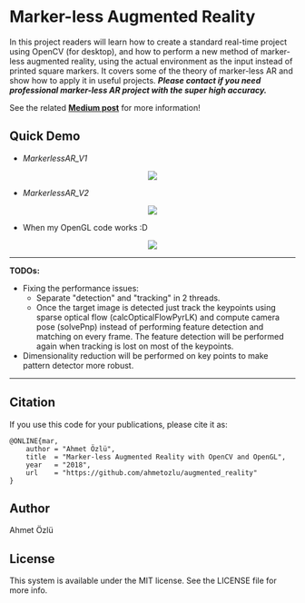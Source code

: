 # Marker-less Augmented Reality

In this project readers will learn how to create a standard real-time project using OpenCV (for desktop), and how to perform a new method of marker-less augmented reality, using the actual environment as the input instead of printed square markers. It covers some of the theory of marker-less AR and show how to apply it in useful projects. ***Please contact if you need professional marker-less AR project with the super high accuracy.***

See the related **[Medium post](https://medium.com/@ahmetozlu93/marker-less-augmented-reality-by-opencv-and-opengl-531b2af0a130)** for more information!

## Quick Demo

- *MarkerlessAR_V1*

<p align="center">
  <img src="https://user-images.githubusercontent.com/22610163/30681274-685c38c8-9ead-11e7-85c1-d186fa3d8af8.gif">
</p>

- *MarkerlessAR_V2*

<p align="center">
  <img src="https://user-images.githubusercontent.com/22610163/30681326-a2b8fdda-9ead-11e7-8db0-319397c5e6c8.gif">
</p>

- When my OpenGL code works :D

<p align="center">
  <img src="https://user-images.githubusercontent.com/22610163/38023882-0a488c78-328c-11e8-8be0-58df223ca761.gif">
</p>

---

**TODOs:**

- Fixing the performance issues:
  - Separate "detection" and "tracking" in 2 threads.
  - Once the target image is detected just track the keypoints using sparse optical flow (calcOpticalFlowPyrLK) and compute camera pose (solvePnp) instead of performing feature detection and matching on every frame. The feature detection will be performed again when tracking is lost on most of the keypoints.
- Dimensionality reduction will be performed on key points to make pattern detector more robust.

---

## Citation
If you use this code for your publications, please cite it as:

    @ONLINE{mar,
        author = "Ahmet Özlü",
        title  = "Marker-less Augmented Reality with OpenCV and OpenGL",
        year   = "2018",
        url    = "https://github.com/ahmetozlu/augmented_reality"
    }

## Author
Ahmet Özlü

## License
This system is available under the MIT license. See the LICENSE file for more info.
